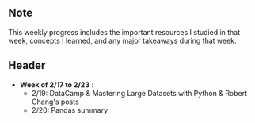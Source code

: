 ## Note
This weekly progress includes the important resources I studied in that week, concepts I learned, and any major takeaways during that week.

## Header
* **Week of 2/17 to 2/23** : 
  * 2/19: DataCamp & Mastering Large Datasets with Python & Robert Chang's posts
  * 2/20: Pandas summary

